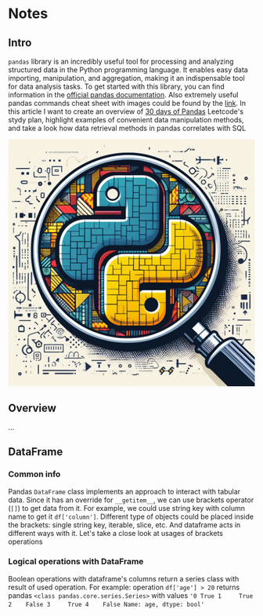 # Notes

## Intro

`pandas` library is an incredibly useful tool for processing and analyzing structured data in the Python programming language. It enables easy data importing, manipulation, and aggregation, making it an indispensable tool for data analysis tasks.
To get started with this library, you can find information in the [official pandas documentation](https://pandas.pydata.org/docs/). Also extremely useful pandas commands cheat sheet with images could be found by the [link](https://pandas.pydata.org/Pandas_Cheat_Sheet.pdf).
In this article I want to create an overview of [30 days of Pandas](https://leetcode.com/studyplan/30-days-of-pandas/) Leetcode's stydy plan, highlight examples of convenient data manipulation methods, and take a look how data retrieval methods in pandas correlates with SQL

![image](img/python_glass.jpg)

## Overview

...

## DataFrame

### Common info

Pandas `DataFrame` class implements an approach to interact with tabular data. Since it has an override for `__getitem__`, we can use brackets operator (`[]`) to get data from it.
For example, we could use string key with column name to get it `df['column']`.
Different type of objects could be placed inside the brackets: single string key, iterable, slice, etc.
And dataframe acts in different ways with it.
Let's take a close look at usages of brackets operations

### Logical operations with DataFrame

Boolean operations with dataframe's columns return a series class with result of used operation.
For example: operation `df['age'] > 20` returns pandas `<class pandas.core.series.Series>` with values
`'0 True
1     True
2    False
3     True
4    False
Name: age, dtype: bool'`